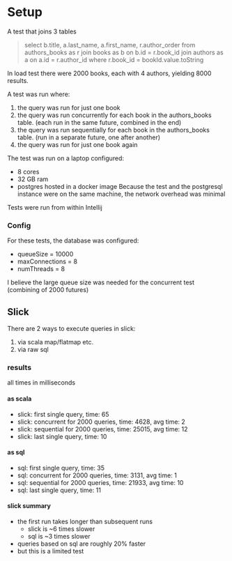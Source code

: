 
# Setup
A test that joins 3 tables
>select b.title, a.last_name, a.first_name, r.author_order from
authors_books as r
join books as b on b.id = r.book_id
join authors as a on a.id = r.author_id
where r.book_id = bookId.value.toString

In load test there were 2000 books, each with 4 authors, yielding 8000 results.

A test was run where:
1. the query was run for just one book
2. the query was run concurrently for each book in the authors_books table. (each run in the same future, combined in the end)
3. the query was run sequentially for each book in the authors_books table. (run in a separate future, one after another)
4. the query was run for just one book again

The test was run on a laptop configured:
- 8 cores
- 32 GB ram
- postgres hosted in a docker image
Because the test and the postgresql instance were on the same machine, the network overhead was minimal

Tests were run from within Intellij  

### Config
For these tests, the database was configured:
- queueSize = 10000
- maxConnections = 8
- numThreads = 8

I believe the large queue size was needed for the concurrent test (combining of 2000 futures)


## Slick
There are 2 ways to execute queries in slick:
1. via scala map/flatmap etc.
2. via raw sql

### results
all times in milliseconds
#### as scala
- slick: first single query, time: 65
- slick: concurrent for 2000 queries, time: 4628, avg time: 2
- slick: sequential for 2000 queries, time: 25015, avg time: 12
- slick: last single query, time: 10
#### as sql
- sql: first single query, time: 35
- sql: concurrent for 2000 queries, time: 3131, avg time: 1
- sql: sequential for 2000 queries, time: 21933, avg time: 10
- sql: last single query, time: 11

#### slick summary
- the first run takes longer than subsequent runs
  - slick is ~6 times slower
  - sql is ~3 times slower
- queries based on sql are roughly 20% faster
- but this is a limited test

